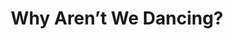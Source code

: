 ---
title: Why Aren’t We Dancing?

last_updated: 
permalink: 
published: false

categories:
- projects
- featured

tags:
- dance
- video
- newsletters
- essays
- wawd
---